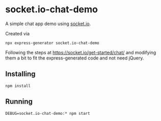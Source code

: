 # socket.io-chat-demo

A simple chat app demo using [socket.io](https://socket.io).

Created via
```
npx express-generator socket.io-chat-demo
```

Following the steps at https://socket.io/get-started/chat/ and modifying them a bit to fit the express-generated code and not need jQuery.

## Installing

```
npm install
```

## Running

```
DEBUG=socket.io-chat-demo:* npm start
```
